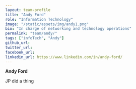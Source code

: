 ```yaml
---
layout: team-profile
title: "Andy Ford"
role: "Information Technology"
image: "/static/assets/img/andy1.png"
bio: "In charge of networking and technology operations"
permalink: "team/andy/"
tags: ["infoTech", "Andy"]
github_url: 
twitter_url: 
facebook_url: 
linkedin_url: https://www.linkedin.com/in/andy-ford/
---
```


**Andy Ford**

JP did a thing
